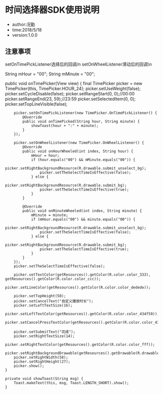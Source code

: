 # 时间选择器SDK使用说明
* author:况勤
* time:2018/5/18
* version:1.0.0



## 注意事项
setOnTimePickListener选择后的回调/n
setOnWheelListener滑动后的回调\n

   String mHour = "00";
   String mMinute = "00";

 public void onTimePicker(View view) {
        final TimePicker picker = new TimePicker(this, TimePicker.HOUR_24);
        picker.setUseWeight(false);
        picker.setCycleDisable(false);
        picker.setRangeStart(0, 0);//00:00
        picker.setRangeEnd(23, 59);//23:59
        picker.setSelectedItem(0, 0);
        picker.setTopLineVisible(false);

        picker.setOnTimePickListener(new TimePicker.OnTimePickListener() {
            @Override
            public void onTimePicked(String hour, String minute) {
                showToast(hour + ":" + minute);
            }
        });

        picker.setOnWheelListener(new TimePicker.OnWheelListener() {
            @Override
            public void onHourWheeled(int index, String hour) {
                mHour = hour;
                if (hour.equals("00") && mMinute.equals("00")) {
                    picker.setRightBackgroundResource(R.drawable.submit_unselect_bg);
                    picker.setTheSelectTimeIsEffective(false);
                } else {
                    picker.setRightBackgroundResource(R.drawable.submit_bg);
                    picker.setTheSelectTimeIsEffective(true);
                }
            }

            @Override
            public void onMinuteWheeled(int index, String minute) {
                mMinute = minute;
                if (mHour.equals("00") && minute.equals("00")) {
                    picker.setRightBackgroundResource(R.drawable.submit_unselect_bg);
                    picker.setTheSelectTimeIsEffective(false);
                } else {
                    picker.setRightBackgroundResource(R.drawable.submit_bg);
                    picker.setTheSelectTimeIsEffective(true);
                }
            }
        });
        picker.setTheSelectTimeIsEffective(false);

        picker.setTextColor(getResources().getColor(R.color.color_333), getResources().getColor(R.color.color_ccc));
        picker.setLineColor(getResources().getColor(R.color.color_dedede));

        picker.setTopHeight(50);
        picker.setCancelText("自定义播放时长");
        picker.setLeftTextSize(16);
        picker.setLeftTextColor(getResources().getColor(R.color.color_434f59));
        picker.setCancelPressTextColor(getResources().getColor(R.color.color_434f59));

        picker.setSubmitText("完成");
        picker.setRightTextSize(14);
        picker.setRightTextColor(getResources().getColor(R.color.color_fff));
        picker.setRightBackgroundDrawable(getResources().getDrawable(R.drawable.submit_unselect_bg));
        picker.setRightWidth(58);
        picker.setRightHeight(27);
        picker.show();
    }

    private void showToast(String msg) {
        Toast.makeText(this, msg, Toast.LENGTH_SHORT).show();
    }


